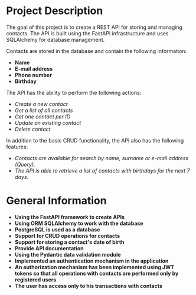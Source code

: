 # Project Description
The goal of this project is to create a REST API for storing and managing contacts. The API is built using the FastAPI infrastructure and uses SQLAlchemy for database management.

Contacts are stored in the database and contain the following information:

- **Name**
- **E-mail address**
- **Phone number**
- **Birthday**

The API has the ability to perform the following actions:

- *Create a new contact*
- *Get a list of all contacts*
- *Get one contact per ID*
- *Update an existing contact*
- *Delete contact*

In addition to the basic CRUD functionality, the API also has the following features:

- *Contacts are available for search by name, surname or e-mail address (Query).*
- *The API is able to retrieve a list of contacts with birthdays for the next 7 days.*

# General Information

- **Using the FastAPI framework to create APIs**
- **Using ORM SQLAlchemy to work with the database**
- **PostgreSQL is used as a database**
- **Support for CRUD operations for contacts**
- **Support for storing a contact's date of birth**
- **Provide API documentation**
- **Using the Pydantic data validation module**
- **Implemented an authentication mechanism in the application**
- **An authorization mechanism has been implemented using JWT tokens so that all operations with contacts are performed only by registered users**
- **The user has access only to his transactions with contacts**